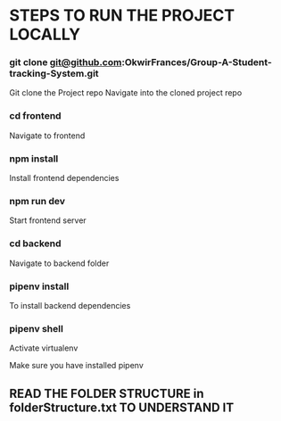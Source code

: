 # STEPS TO RUN THE PROJECT LOCALLY

### git clone git@github.com:OkwirFrances/Group-A-Student-tracking-System.git 
Git clone the Project repo
Navigate into the cloned project repo

### cd frontend
Navigate to frontend

### npm install
Install  frontend dependencies
### npm run dev
Start frontend server

### cd backend
Navigate to backend folder

### pipenv install
To install backend dependencies

### pipenv shell
Activate virtualenv

 Make sure you have installed pipenv

## READ THE FOLDER STRUCTURE in folderStructure.txt TO UNDERSTAND IT
